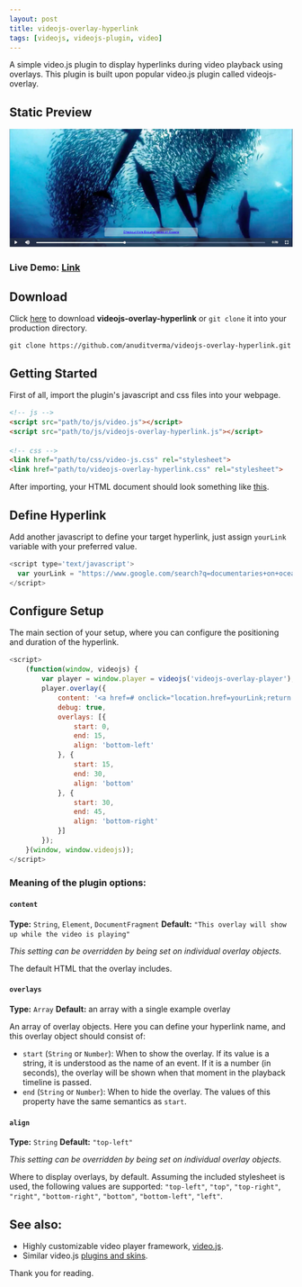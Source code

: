```yaml
---
layout: post
title: videojs-overlay-hyperlink
tags: [videojs, videojs-plugin, video]
---
```



A simple video.js plugin to display hyperlinks during video playback using overlays. This plugin is built upon popular video.js plugin called videojs-overlay.<br>

## Static Preview

<center><img src="/assets/img/videojs-hyperlink-screenshot.jpg"></center>

### Live Demo: [Link](https://rawgit.com/anuditverma/videojs-overlay-hyperlink/master/index.html)

## Download
Click [here](https://github.com/anuditverma/videojs-overlay-hyperlink/releases) to download __videojs-overlay-hyperlink__ or `git clone` it into your production directory.

```ssh
git clone https://github.com/anuditverma/videojs-overlay-hyperlink.git
```

## Getting Started

First of all, import the plugin's javascript and css files into your webpage.
```html
<!-- js -->
<script src="path/to/js/video.js"></script>
<script src="path/to/js/videojs-overlay-hyperlink.js"></script>

<!-- css -->
<link href="path/to/css/video-js.css" rel="stylesheet">
<link href="path/to/videojs-overlay-hyperlink.css" rel="stylesheet">
```

After importing, your HTML document should look something like [this](https://github.com/anuditverma/videojs-overlay-hyperlink/blob/master/index.html).

## Define Hyperlink

Add another javascript to define your target hyperlink, just assign `yourLink` variable with your preferred value. 

```js
<script type='text/javascript'>
  var yourLink = "https://www.google.com/search?q=documentaries+on+oceans";
</script>
```
## Configure Setup

The main section of your setup, where you can configure the positioning and duration of the hyperlink.

```js
<script>
    (function(window, videojs) {
        var player = window.player = videojs('videojs-overlay-player');
        player.overlay({
            content: '<a href=# onclick="location.href=yourLink;return false;">Checkout More Documentaries on Oceans</a>',
            debug: true,
            overlays: [{
                start: 0,
                end: 15,
                align: 'bottom-left'
            }, {
                start: 15,
                end: 30,
                align: 'bottom'
            }, {
                start: 30,
                end: 45,
                align: 'bottom-right'
            }]
        });
    }(window, window.videojs));
</script>
```
### Meaning of the plugin options:

#### `content`

__Type:__ `String`, `Element`, `DocumentFragment`
__Default:__ `"This overlay will show up while the video is playing"`

_This setting can be overridden by being set on individual overlay objects._

The default HTML that the overlay includes.

#### `overlays`

__Type:__ `Array`
__Default:__ an array with a single example overlay

An array of overlay objects. Here you can define your hyperlink name, and this overlay object should consist of:

- `start` (`String` or `Number`): When to show the overlay. If its value is a string, it is understood as the name of an event. If it is a number (in seconds), the overlay will be shown when that moment in the playback timeline is passed.
- `end` (`String` or `Number`): When to hide the overlay. The values of this property have the same semantics as `start`.

#### `align`

__Type:__ `String`
__Default:__ `"top-left"`

_This setting can be overridden by being set on individual overlay objects._

Where to display overlays, by default. Assuming the included stylesheet is used, the following values are supported: `"top-left"`, `"top"`, `"top-right"`, `"right"`, `"bottom-right"`, `"bottom"`, `"bottom-left"`, `"left"`.


## See also:
- Highly customizable video player framework, [video.js](http://videojs.com/).
- Similar video.js [plugins and skins](http://videojs.com/plugins/).

Thank you for reading.
